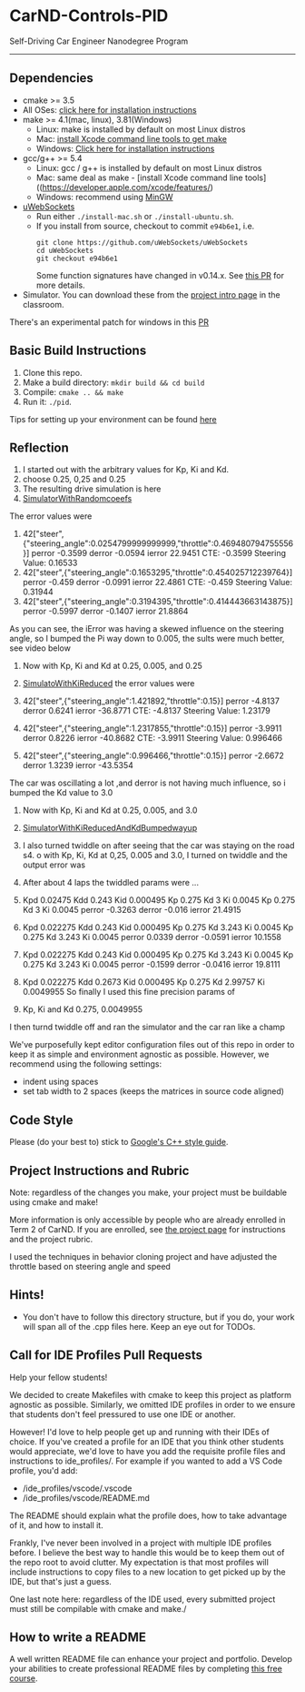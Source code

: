 # CarND-Controls-PID
Self-Driving Car Engineer Nanodegree Program

---

## Dependencies

* cmake >= 3.5
 * All OSes: [click here for installation instructions](https://cmake.org/install/)
* make >= 4.1(mac, linux), 3.81(Windows)
  * Linux: make is installed by default on most Linux distros
  * Mac: [install Xcode command line tools to get make](https://developer.apple.com/xcode/features/)
  * Windows: [Click here for installation instructions](http://gnuwin32.sourceforge.net/packages/make.htm)
* gcc/g++ >= 5.4
  * Linux: gcc / g++ is installed by default on most Linux distros
  * Mac: same deal as make - [install Xcode command line tools]((https://developer.apple.com/xcode/features/)
  * Windows: recommend using [MinGW](http://www.mingw.org/)
* [uWebSockets](https://github.com/uWebSockets/uWebSockets)
  * Run either `./install-mac.sh` or `./install-ubuntu.sh`.
  * If you install from source, checkout to commit `e94b6e1`, i.e.
    ```
    git clone https://github.com/uWebSockets/uWebSockets 
    cd uWebSockets
    git checkout e94b6e1
    ```
    Some function signatures have changed in v0.14.x. See [this PR](https://github.com/udacity/CarND-MPC-Project/pull/3) for more details.
* Simulator. You can download these from the [project intro page](https://github.com/udacity/self-driving-car-sim/releases) in the classroom.

There's an experimental patch for windows in this [PR](https://github.com/udacity/CarND-PID-Control-Project/pull/3)

## Basic Build Instructions

1. Clone this repo.
2. Make a build directory: `mkdir build && cd build`
3. Compile: `cmake .. && make`
4. Run it: `./pid`. 

Tips for setting up your environment can be found [here](https://classroom.udacity.com/nanodegrees/nd013/parts/40f38239-66b6-46ec-ae68-03afd8a601c8/modules/0949fca6-b379-42af-a919-ee50aa304e6a/lessons/f758c44c-5e40-4e01-93b5-1a82aa4e044f/concepts/23d376c7-0195-4276-bdf0-e02f1f3c665d)

## Reflection
1. I started out with the arbitrary values for Kp, Ki and Kd.
2.  choose 0.25, 0,25 and 0.25
3. The resulting drive simulation is here
4. [SimulatorWithRandomcoeefs](https://www.youtube.com/watch?v=Srgyr8iReeY)

The error values were
 
1. 42["steer",{"steering_angle":0.0254799999999999,"throttle":0.469480794755556}]
 perror -0.3599 derror -0.0594 ierror 22.9451
CTE: -0.3599 Steering Value: 0.16533
2. 42["steer",{"steering_angle":0.1653295,"throttle":0.454025712239764}]
 perror -0.459 derror -0.0991 ierror 22.4861
CTE: -0.459 Steering Value: 0.31944
3. 42["steer",{"steering_angle":0.3194395,"throttle":0.414443663143875}]
 perror -0.5997 derror -0.1407 ierror 21.8864
 
 
 As you can see, the iError was having a skewed influence on the steering angle, so I bumped the 
 Pi way down to 0.005, the sults were much better, see video below
 
 1. Now with Kp, Ki and Kd at 0.25, 0.005, and 0.25
 
 2. [SimulatoWithKiReduced](https://www.youtube.com/watch?v=J6jkf0_xHb8)
 the error values were
 3. 42["steer",{"steering_angle":1.421892,"throttle":0.15}]
 perror -4.8137 derror 0.6241 ierror -36.8771
CTE: -4.8137 Steering Value: 1.23179
4. 42["steer",{"steering_angle":1.2317855,"throttle":0.15}]
 perror -3.9911 derror 0.8226 ierror -40.8682
CTE: -3.9911 Steering Value: 0.996466
5. 42["steer",{"steering_angle":0.996466,"throttle":0.15}]
 perror -2.6672 derror 1.3239 ierror -43.5354
 
 The car was oscillating a lot ,and derror is not having much influence, so i bumped the Kd value to 3.0
 1. Now with Kp, Ki and Kd at 0.25, 0.005, and 3.0
  
 2. [SimulatorWithKiReducedAndKdBumpedwayup](https://www.youtube.com/watch?v=Gh3RGXowm4I)
 
 
 3. I also turned twiddle on after seeing that the car was staying on the road
 s4. o with Kp, Ki, Kd at 0,25, 0.005 and 3.0, I turned on twiddle and the output error was
 5. After about 4 laps the twiddled params were
 ...
 6. Kpd 0.02475 Kdd 0.243 Kid 0.000495
 Kp 0.275 Kd 3 Ki 0.0045
 Kp 0.275 Kd 3 Ki 0.0045
 perror -0.3263 derror -0.016 ierror 21.4915
 7. Kpd 0.022275 Kdd 0.243 Kid 0.000495
 Kp 0.275 Kd 3.243 Ki 0.0045
 Kp 0.275 Kd 3.243 Ki 0.0045
 perror 0.0339 derror -0.0591 ierror 10.1558
 8. Kpd 0.022275 Kdd 0.243 Kid 0.000495
 Kp 0.275 Kd 3.243 Ki 0.0045
 Kp 0.275 Kd 3.243 Ki 0.0045
 perror -0.1599 derror -0.0416 ierror 19.8111
 9. Kpd 0.022275 Kdd 0.2673 Kid 0.000495
   Kp 0.275 Kd 2.99757 Ki 0.0049955 So finally I used this fine precision params of
10. Kp, Ki and Kd 0.275, 0.0049955
 
 I then turnd twiddle off and ran the simulator and the car ran like a champ
 


We've purposefully kept editor configuration files out of this repo in order to
keep it as simple and environment agnostic as possible. However, we recommend
using the following settings:

* indent using spaces
* set tab width to 2 spaces (keeps the matrices in source code aligned)

## Code Style

Please (do your best to) stick to [Google's C++ style guide](https://google.github.io/styleguide/cppguide.html).

## Project Instructions and Rubric

Note: regardless of the changes you make, your project must be buildable using
cmake and make!

More information is only accessible by people who are already enrolled in Term 2
of CarND. If you are enrolled, see [the project page](https://classroom.udacity.com/nanodegrees/nd013/parts/40f38239-66b6-46ec-ae68-03afd8a601c8/modules/f1820894-8322-4bb3-81aa-b26b3c6dcbaf/lessons/e8235395-22dd-4b87-88e0-d108c5e5bbf4/concepts/6a4d8d42-6a04-4aa6-b284-1697c0fd6562)
for instructions and the project rubric.

I used the techniques in behavior cloning project and have adjusted the throttle based on steering angle and
speed

## Hints!

* You don't have to follow this directory structure, but if you do, your work
  will span all of the .cpp files here. Keep an eye out for TODOs.

## Call for IDE Profiles Pull Requests

Help your fellow students!

We decided to create Makefiles with cmake to keep this project as platform
agnostic as possible. Similarly, we omitted IDE profiles in order to we ensure
that students don't feel pressured to use one IDE or another.

However! I'd love to help people get up and running with their IDEs of choice.
If you've created a profile for an IDE that you think other students would
appreciate, we'd love to have you add the requisite profile files and
instructions to ide_profiles/. For example if you wanted to add a VS Code
profile, you'd add:

* /ide_profiles/vscode/.vscode
* /ide_profiles/vscode/README.md

The README should explain what the profile does, how to take advantage of it,
and how to install it.

Frankly, I've never been involved in a project with multiple IDE profiles
before. I believe the best way to handle this would be to keep them out of the
repo root to avoid clutter. My expectation is that most profiles will include
instructions to copy files to a new location to get picked up by the IDE, but
that's just a guess.

One last note here: regardless of the IDE used, every submitted project must
still be compilable with cmake and make./

## How to write a README
A well written README file can enhance your project and portfolio.  Develop your abilities to create professional README files by completing [this free course](https://www.udacity.com/course/writing-readmes--ud777).

